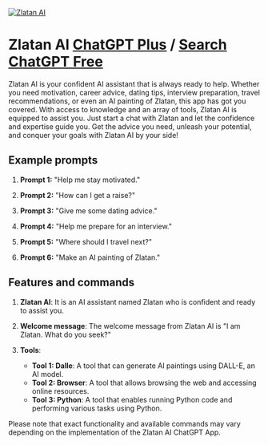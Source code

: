 
[![Zlatan AI](https://files.oaiusercontent.com/file-AaDmAMEr0XyHvY4VO2MIrFfP?se=2123-10-16T08%3A18%3A17Z&sp=r&sv=2021-08-06&sr=b&rscc=max-age%3D31536000%2C%20immutable&rscd=attachment%3B%20filename%3Dc29ec70a-43f1-47a9-bd9b-8fdb0632bac2.png&sig=WsSaeByhQ9TPrPIh4UVWnWqtQomE9XNHUC5FUjgMwJo%3D)](https://chat.openai.com/g/g-2c0A9qrrQ-zlatan-ai)

# Zlatan AI [ChatGPT Plus](https://chat.openai.com/g/g-2c0A9qrrQ-zlatan-ai) / [Search ChatGPT Free](https://gptcall.net/index.html#/?search=Zlatan%20AI)

Zlatan AI is your confident AI assistant that is always ready to help. Whether you need motivation, career advice, dating tips, interview preparation, travel recommendations, or even an AI painting of Zlatan, this app has got you covered. With access to knowledge and an array of tools, Zlatan AI is equipped to assist you. Just start a chat with Zlatan and let the confidence and expertise guide you. Get the advice you need, unleash your potential, and conquer your goals with Zlatan AI by your side!

## Example prompts

1. **Prompt 1:** "Help me stay motivated."

2. **Prompt 2:** "How can I get a raise?"

3. **Prompt 3:** "Give me some dating advice."

4. **Prompt 4:** "Help me prepare for an interview."

5. **Prompt 5:** "Where should I travel next?"

6. **Prompt 6:** "Make an AI painting of Zlatan."

## Features and commands

1. **Zlatan AI**: It is an AI assistant named Zlatan who is confident and ready to assist you.

2. **Welcome message**: The welcome message from Zlatan AI is "I am Zlatan. What do you seek?"

3. **Tools**:
    - **Tool 1: Dalle**: A tool that can generate AI paintings using DALL-E, an AI model.
    - **Tool 2: Browser**: A tool that allows browsing the web and accessing online resources.
    - **Tool 3: Python**: A tool that enables running Python code and performing various tasks using Python.

Please note that exact functionality and available commands may vary depending on the implementation of the Zlatan AI ChatGPT App.


